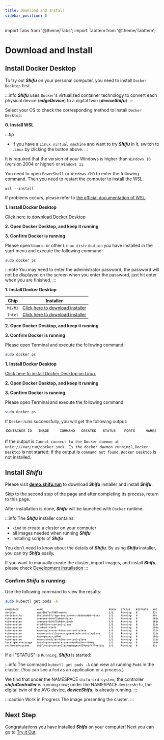 ```yaml
---
title: Download and Install
sidebar_position: 0
---
```


import Tabs from '@theme/Tabs';
import TabItem from '@theme/TabItem';

# Download and Install

## Install Docker Desktop

To try out ***Shifu*** on your personal computer, you need to install `Docker Desktop` first.

:::info
***Shifu*** uses `Docker`'s virtualized container technology to convert each physical device (***edgeDevice***) to a digital twin (***deviceShifu***).
:::

Select your OS to check the corresponding method to install `Docker Desktop`:

<Tabs groupId="operating-systems">
<TabItem value="win" label="Windows(WSL)">

**0. Install WSL**

:::tip
- If you have a `Linux virtual machine` and want to try ***Shifu*** in it, switch to `Linux` by clicking the button above.
:::

It is required that the version of your Windows is higher than `Windows 10` (version 2004 or higher) or `Windows 11`.

You need to open `PowerShell` or `Windows CMD` to enter the following command. Then you need to restart the computer to install the WSL.

```
wsl --install
```

If problems occurs, please refer to [the official documentation of WSL](https://docs.microsoft.com/zh-cn/windows/wsl/install).

**1. Install Docker Desktop**

[Click here to download Docker Desktop](https://desktop.docker.com/win/main/amd64/Docker%20Desktop%20Installer.exe)

**2. Open Docker Desktop, and keep it running**

**3. Confirm Docker is running**

Please open `Ubuntu` or other `Linux distribution` you have installed in the start menu and execute the following command:

```bash
sudo docker ps
```

:::note
You may need to enter the administrator password, the password will not be displayed on the screen when you enter the password, just hit enter when you are finished.
:::

</TabItem>
<TabItem value="mac" label="macOS">

**1. Install Docker Desktop**

| Chip | Installer |
|--|--|
| `M1/M2` | [Click here to download installer](https://desktop.docker.com/mac/main/arm64/Docker.dmg) |
| `Intel` | [Click here to download installer](https://desktop.docker.com/mac/main/amd64/Docker.dmg) |

**2. Open Docker Desktop, and keep it running**

**3. Confirm Docker is running**

Please open Terminal and execute the following command:

```bash
sudo docker ps
```

</TabItem>
<TabItem value="linux" label="Linux">

**1. Install Docker Desktop**

[Click here to install Docker Desktop on Linux](https://docs.docker.com/desktop/install/linux-install/)

**2. Open Docker Desktop, and keep it running**

**3. Confirm Docker is running**

Please open Terminal and execute the following command:

```bash
sudo docker ps
```

</TabItem>
</Tabs>

If `Docker` runs successfully, you will get the following output:

![](images/docker_run.png)

If the output is `Cannot connect to the Docker daemon at unix:///var/run/docker.sock. Is the docker daemon running?`, `Docker Desktop` is not started; if the output is `command not found`, `Docker Desktop` is not installed.

## Install ***Shifu***

Please visit [**demo.shifu.run**](https://demo.shifu.run) to download ***Shifu*** installer and install ***Shifu***.

Skip to the second step of the page and after completing its process, return to this page.

After installation is done, ***Shifu*** will be launched with `Docker` runtime.

:::info
The ***Shifu*** installer contains:

- `kind` to create a cluster on your computer
- all images needed when running ***Shifu***
- installing scripts of ***Shifu***

You don't need to know about the details of ***Shifu***. By using ***Shifu*** installer, you can try ***Shifu*** easily.

If you want to manually create the cluster, import images, and install ***Shifu***, please check [Development Installation](guides/install-shifu-dev.md)
:::

### Confirm ***Shifu*** is running

Use the following command to view the results:

```bash
sudo kubectl get pods -A
```

![Shifu Finished pods](images/shifuFinishPods.png)

If all "STATUS" is `Running`, ***Shifu*** is started:

:::info
The command `kubectl get pods -A` can view all running `Pod`s in the cluster. (You can see a `Pod` as an application or a process.)

We find that under the NAMESPACE `shifu-crd-system`, the controller ***shifuController*** is running now; under the NAMESPACE `deviceshifu`, the digital twin of the AVG device, ***deviceShifu***, is already running.
:::

:::caution Work in Progress
The image presenting the cluster.
:::

## Next Step

Congratulations you have installed ***Shifu*** on your computer! Next you can go to [Try it Out](./demo-try.md).
